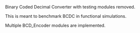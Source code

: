 Binary Coded Decimal Converter with testing modules removed.

This is meant to benchmark BCDC in functional simulations.

Multiple BCD_Encoder modules are implemented.
